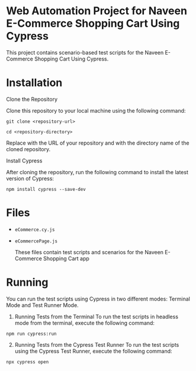 
# Web Automation Project for Naveen E-Commerce Shopping Cart Using Cypress 

This project contains scenario-based test scripts for the Naveen E-Commerce Shopping Cart Using Cypress.

# Installation
Clone the Repository

Clone this repository to your local machine using the following command:

`git clone <repository-url>`

`cd <repository-directory>`

Replace <repository-url> with the URL of your repository and <repository-directory> with the directory name of the cloned repository.

Install Cypress

After cloning the repository, run the following command to install the latest version of Cypress:

`npm install cypress --save-dev`


# Files

- `eCommerce.cy.js`
- `eCommercePage.js`

  These files contain test scripts and scenarios for the Naveen E-Commerce Shopping Cart app


# Running

You can run the test scripts using Cypress in two different modes: Terminal Mode and Test Runner Mode.

1. Running Tests from the Terminal
To run the test scripts in headless mode from the terminal, execute the following command:

`npm run cypress:run`

2. Running Tests from the Cypress Test Runner
To run the test scripts using the Cypress Test Runner, execute the following command:

`npx cypress open `

